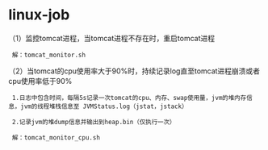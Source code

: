 # linux-job
（1）监控tomcat进程，当tomcat进程不存在时，重启tomcat进程

     解：tomcat_monitor.sh
     
（2）当tomcat的cpu使用率大于90%时，持续记录log直至tomcat进程崩溃或者cpu使用率低于90%

     1.日志中包含时间，每隔5s记录一次tomcat的cpu、内存、swap使用量，jvm的堆内存信息，jvm的线程堆栈信息至 JVMStatus.log（jstat，jstack）
      
     2.记录jvm的堆dump信息并输出到heap.bin（仅执行一次）

     解：tomcat_monitor_cpu.sh
